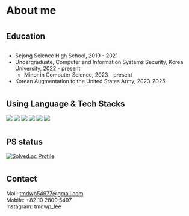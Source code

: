 # About me

# <h2>Education<h2>
- Sejong Science High School, 2019 - 2021
- Undergraduate, Computer and Information Systems Security, Korea University, 2022 - present
  - Minor in Computer Science, 2023 - present
- Korean Augmentation to the United States Army, 2023-2025
  
# <h2>Using Language & Tech Stacks</h2>
<div>
  <img src="https://img.shields.io/badge/-javascript-F7DF1E?style=flat&logo=Python&logoColor=white"/>
  <img src="https://img.shields.io/badge/-html5-E34F26?style=flat&logo=Python&logoColor=white"/>  
  <img src="https://img.shields.io/badge/-css-663399?style=flat&logo=Python&logoColor=white"/>    
  <img src="https://img.shields.io/badge/-cplusplus-#00599C?style=flat&logo=Python&logoColor=white"/>      
  <img src="https://img.shields.io/badge/-Python-3776AB?style=flat&logo=Python&logoColor=white"/>
  <img src="https://img.shields.io/badge/-react-61DAFB?style=flat&logo=Python&logoColor=white"/>  
</div>

# <h2>PS status</h2>
[![Solved.ac Profile](http://mazassumnida.wtf/api/v2/generate_badge?boj=tmdwp54977)](https://solved.ac/tmdwp54977/)

# <h2>Contact</h2>
Mail: tmdwp54977@gmail.com<br/>
Mobile: +82 10 2800 5497<br/>
Instagram: tmdwp_lee
